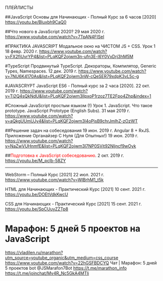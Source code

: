 ПЛЕЙЛИСТЫ

##JavaScript Основы для Начинающих - Полный Курс за 6 часов [2020]
https://youtu.be/Bluxbh9CaQ0

##Что нового в JavaScript 2020? 
29 мая 2020 г.
https://www.youtube.com/watch?v=7TpAN4FISeI

#ПРАКТИКА JAVASCRIPT
Модальное окно на ЧИСТОМ JS + CSS. Урок 1 18 февр. 2020 г.
https://www.youtube.com/watch?v=FX2fiUvrYP4&list=PLqKQF2ojwm3n-ufn3E-l6Y0VxDrj3hM5M

#TypeScript
Продвинутый TypeScript. Декораторы, Компилятор, Generic Types, Namespaces. 12 дек. 2019 г.
https://www.youtube.com/watch?v=7NU6K4170As&list=PLqKQF2ojwm3nW-cQeSER79xdpK3vL5c-g

#JAVASCRYPT
JavaScript ES6 - Полный курс за 2 часа [2020].  22 окт. 2019 г.
https://www.youtube.com/watch?v=Ti2Q4sQkNdU&list=PLqKQF2ojwm3llpxoP1rzoz7TE2Fpo4Zhp&index=1

#Сложный JavaScript простым языком (!)
Урок 1. JavaScript. Что такое prototype. JavaScript Prototype (English Subs). 31 мая 2019 г.
https://www.youtube.com/watch?v=aQkgUUmUJy4&list=PLqKQF2ojwm3l4oPjsB9chrJmlhZ-zOzWT

##Решение задач на собеседования
19 июн. 2019 г. Angular 8 + RxJS. Приложение Органайзер С Нуля (Для Опытных!) 19 июн. 2019 г.
https://www.youtube.com/watch?v=NaZwVUHnmfE&list=PLqKQF2ojwm3l7NP0SVit92Nljncf9wOyk


##<span style="color:red">Подготовка к JavaScript собеседованию</span>.
2 окт. 2019 г. https://youtu.be/M_pclb-58ZY

----
WebStorm – Полный Курс [2021] 22 июл. 2021 г.
https://www.youtube.com/watch?v=WlBrhM1_t5k

HTML для Начинающих - Практический Курс [2021] 10 сент. 2021 г.
https://youtu.be/DOEtVdkKwcU

CSS для Начинающих - Практический Курс [2021] 15 сент. 2021 г.
https://youtu.be/SpCUuyZZTp8

# Марафон: 5 дней 5 проектов на JavaScript
https://vladilen.ru/marathon?utm_source=youtube_organic&utm_medium=css_course
https://www.youtube.com/watch?v=22hGSFBDCYQ
Чат | Марафон: 5 дней 5 проектов
bot
@JSMarafon7Bot
https://t.me/marathon_info
https://t.me/joinchat/Mv4R_Nc5GkA4MTli